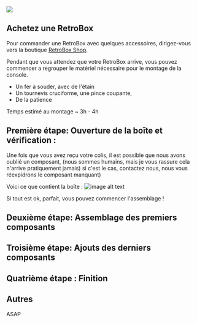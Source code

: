 <div class="image-header">
	<img src="https://static.retrobox.tech/img/logo/illustration.png"/>
</div>


## Achetez une RetroBox

Pour commander une RetroBox avec quelques accessoires, dirigez-vous vers la boutique [RetroBox Shop](https://retrobox.tech/shop).

Pendant que vous attendez que votre RetroBox arrive, vous pouvez commencer a regrouper le matériel nécessaire pour le montage de la console.

* Un fer à souder, avec de l'étain
* Un tournevis cruciforme, une pince coupante,
* De la patience

Temps estimé au montage ~ 3h - 4h

## Première étape: Ouverture de la boîte et vérification :

Une fois que vous avez reçu votre colis, il est possible que nous avons oublié un composant, (nous sommes humains, mais je vous rassure cela n'arrive pratiquement jamais) si c'est le cas, contactez nous, nous vous réexpidrons le composant manquant)

Voici ce que contient la boîte :
![image alt text](https://static.retrobox.tech/img/box.png)

Si tout est ok, parfait, vous pouvez commencer l'assemblage !

## Deuxième étape: Assemblage des premiers composants

## Troisième étape: Ajouts des derniers composants

## Quatrième étape : Finition

## Autres

ASAP
